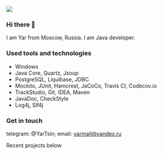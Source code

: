 ![](https://komarev.com/ghpvc/?username=yarmail)<br>

### Hi there 👋
I am Yar from Moscow, Russia. I am Java developer.

### Used tools and technologies
- Windows<br>
- Java Core, Quartz, Jsoup<br>
- PostgreSQL, Liquibase, JDBC<br>
- Mockito, JUnit, Hamcrest, JaCoCo, Travis CI, Codecov.io<br>
- TrackStudio, Git, IDEA, Maven <br>
- JavaDoc, СheckStyle <br>
- Log4j, Slf4j <br> 

### Get in touch
telegram: @YarTsin; email: yarmail@yandex.ru <br>

Recent projects below



<!--
**yarmail/yarmail** is a ✨ _special_ ✨ repository because its `README.md` (this file) appears on your GitHub profile.

Here are some ideas to get you started:

- 🔭 I’m currently working on ...
- 🌱 I’m currently learning ...
- 👯 I’m looking to collaborate on ...
- 🤔 I’m looking for help with ...
- 💬 Ask me about ...
- 📫 How to reach me: ...
- 😄 Pronouns: ...
- ⚡ Fun fact: ...
-->
